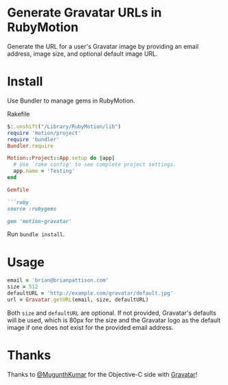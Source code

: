 # Generate Gravatar URLs in RubyMotion

Generate the URL for a user's Gravatar image by providing an email address, image size, and optional default image URL.

# Install

Use Bundler to manage gems in RubyMotion.

Rakefile

```ruby
$:.unshift("/Library/RubyMotion/lib")
require 'motion/project'
require 'bundler'
Bundler.require

Motion::Project::App.setup do |app|
  # Use `rake config' to see complete project settings.
  app.name = 'Testing'
end

Gemfile

```ruby
source :rubygems

gem 'motion-gravatar'
```

Run `bundle install`.

# Usage

```ruby
email = 'brian@brianpattison.com'
size = 512
defaultURL = 'http://example.com/gravatar/default.jpg'
url = Gravatar.getURL(email, size, defaultURL)
```

Both `size` and `defaultURL` are optional. If not provided, Gravatar's defaults will be used, which is 80px for the size and
the Gravatar logo as the default image if one does not exist for the provided email address.

# Thanks

Thanks to [@MugunthKumar](https://github.com/MugunthKumar) for the Objective-C side with [Gravatar](https://github.com/MugunthKumar/Gravatar)!